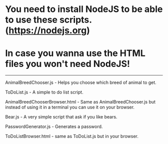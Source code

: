 # You need to install NodeJS to be able to use these scripts. (https://nodejs.org)

# In case you wanna use the HTML files you won't need NodeJS!
________________________________________________________________________________

AnimalBreedChooser.js - Helps you choose which breed of animal to get.

ToDoList.js - A simple to do list script.

AnimalBreedChooserBrowser.html - Same as AnimalBreedChooser.js but instead of using it in a terminal you can use it on your browser.

Bear.js - A very simple script that ask if you like bears.

PasswordGenerator.js - Generates a password.

ToDoListBrowser.html - same as ToDoList.js but in your browser.

